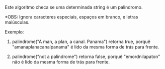 Este algoritmo checa se uma determinada string é um palindromo. 

*OBS: Ignora caracteres especiais, espaços em branco, e letras maiúsculas.

Exemplo:

1. palindrome("A man, a plan, a canal. Panama") retorna true, porquê "amanaplanacanalpanama" é lido da mesma forma de trás para frente.

2. palindrome("not a palindrome") retorna false, porquê "emordnilapaton" não é lido da mesma forma de trás para frente.